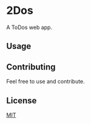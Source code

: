 # 2Dos
A ToDos web app.

## Usage

## Contributing
Feel free to use and contribute.

## License
[MIT](https://choosealicense.com/licenses/mit/)
